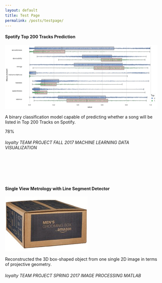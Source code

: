 ```yaml
---
layout: default
title: Test Page
permalink: /posts/testpage/
---
```


<div class="row">
  <div class="mb-3 col-md-6">
    <div class="card" style="height: 30rem;">
      <h4 class="card-header bg-dark">Spotify Top 200 Tracks Prediction</h4>
      <div class="card-body">
        <img class="card-img-top" src="/figure/demo.png">
        <p class="card-text text-left">A binary classification model capable of predicting whether a song will be listed in Top 200 Tracks on Spotify.</p>
        <div class="progress">
          <div class="progress-bar progress-bar-striped progress-bar-animated bg-secondary" style="width:78%">78%</div>
        </div>
      </div>
      <div class="card-footer">
        <h6>
          <i class="material-icons md-16">loyalty</i>
          <span class="badge badge-dark">TEAM PROJECT</span>
          <span class="badge badge-info">FALL 2017</span>
          <span class="badge badge-secondary">MACHINE LEARNING</span>
          <span class="badge badge-secondary">DATA VISUALIZATION</span>
        </h6>
      </div>
    </div>
  </div>  

  <div class="mb-3 col-md-6">
    <div class="card" style="height: 30rem;">
      <h4 class="card-header">Single View Metrology with Line Segment Detector</h4>
      <div class="card-body">
        <div class="container" style="width: 100%; height: 45%;">
          <img class="card-img-top" src="/figure/Project_SingleViewMetrology.gif">
        </div>
        <p class="card-text text-left">Reconstructed the 3D box-shaped object from one single 2D image in terms of projective geometry.</p>
      <div class="card-footer">
        <h6>
          <i class="material-icons md-16">loyalty</i>
          <span class="badge badge-dark">TEAM PROJECT</span>
          <span class="badge badge-info">SPRING 2017</span>
          <span class="badge badge-secondary">IMAGE PROCESSING</span>
          <span class="badge badge-success">MATLAB</span>
        </h6>
      </div>
      </div>
    </div>
  </div>
  
</div>
